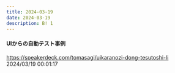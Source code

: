 ```yaml
---
title: 2024-03-19
date: 2024-03-19
description: B! 1
---
```


#### UIからの自動テスト事例
https://speakerdeck.com/tomasagi/uikaranozi-dong-tesutoshi-li<br>
2024/03/19 00:01:17<br>


